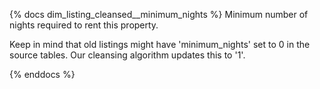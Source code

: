 {% docs dim_listing_cleansed__minimum_nights %}
Minimum number of nights required to rent this property.

Keep in mind that old listings might have 'minimum_nights' set to 0 in the 
source tables. Our cleansing algorithm updates this to '1'.

{% enddocs %}